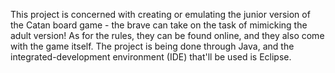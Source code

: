 This project is concerned with creating or emulating the junior version of the Catan board game - the brave can take on the task
of mimicking the adult version! As for the rules, they can be found online, and they also come with the game itself.
The project is being done through Java, and the integrated-development environment (IDE) that'll be used is Eclipse.
